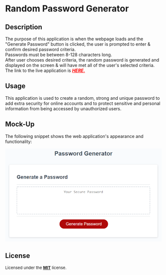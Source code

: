 # Random Password Generator

## Description

The purpose of this application is when the webpage loads and the "Generate Password" button is clicked, the user is prompted to enter & confirm desired password criteria.</br>
Passwords must be between 8-128 characters long.</br>
After user chooses desired criteria, the random password is generated and displayed on the screen & will have met all of the user's selected criteria.</br>
The link to the live application is  <a href="https://techmack92.github.io/random-password-generator/" style="color:red">***HERE.***</a></br>

## Usage

This application is used to create a random, strong and unique password to add extra security for online accounts and to protect sensitive and personal information from being accessed by unauthorized users.

## Mock-Up

The following snippet shows the web application's appearance and functionality:

![The Password Generator application displays a red button to generate a random password.](./Assets/pwgenerator.png)

## License

<font size="2"> Licensed under the <a href="https://github.com/techmack92/random-password-generator/main/LICENSE"> **MIT**</a> license.</font>
